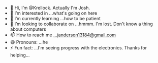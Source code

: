 - 👋 Hi, I’m @Krellock. Actually I'm Josh.
- 👀 I’m interested in ...what's going on here
- 🌱 I’m currently learning ...how to be patient
- 💞️ I’m looking to collaborate on ...hmmm. I'm lost. Don't know a thing about computers
- 📫 How to reach me ...janderson13184@gmail.com
- 😄 Pronouns: ...he  
- ⚡ Fun fact: ...I'm seeing progress with the electronics. Thanks for helping...

<!---
Krellock/Krellock is a ✨ special ✨ repository because its `README.md` (this file) appears on your GitHub profile.
You can click the Preview link to take a look at your changes.
--->
